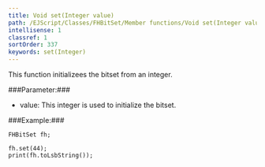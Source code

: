 ```yaml
---
title: Void set(Integer value)
path: /EJScript/Classes/FHBitSet/Member functions/Void set(Integer value)
intellisense: 1
classref: 1
sortOrder: 337
keywords: set(Integer)
---
```


This function initializees the bitset from an integer.



###Parameter:###


 - value: This integer is used to initialize the bitset.





###Example:###
    
    FHBitSet fh;
    
    fh.set(44);
    print(fh.toLsbString());


